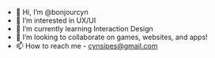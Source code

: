 - 👋 Hi, I’m @bonjourcyn
- 👀 I’m interested in UX/UI 
- 🌱 I’m currently learning Interaction Design 
- 💞️ I’m looking to collaborate on games, websites, and apps!
- 📫 How to reach me - cynsipes@gmail.com

<!---
bonjourcyn/bonjourcyn is a ✨ special ✨ repository because its `README.md` (this file) appears on your GitHub profile.
You can click the Preview link to take a look at your changes.
--->
